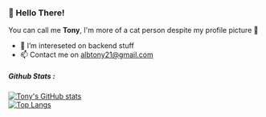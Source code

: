 ### 👋 Hello There!
You can call me **Tony**, I'm more of a cat person despite my profile picture 👀
- 🌱 I’m intereseted on backend stuff
- 📫 Contact me on albtony21@gmail.com

##### Github Stats :
[![Tony's GitHub stats](https://github-readme-stats.vercel.app/api?username=albtony&show_icons=true&theme=react&count_private=true&bg_color=222222)](https://github.com/Albtony)  
[![Top Langs](https://github-readme-stats.vercel.app/api/top-langs/?username=albtony&layout=compact&theme=react&langs_count=16&bg_color=222222)](https://github.com/Albtony)
